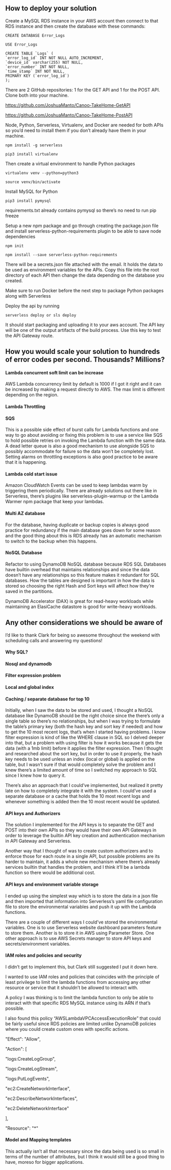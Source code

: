## How to deploy your solution

Create a MySQL RDS instance in your AWS account then connect to that RDS instance and then create the database with these commands:

```
CREATE DATABASE Error_Logs

USE Error_Logs

CREATE TABLE `Logs` (
`error_log_id` INT NOT NULL AUTO_INCREMENT,
`device_id` varchar(255) NOT NULL,
`error_number` INT NOT NULL,
`time_stamp` INT NOT NULL,
PRIMARY KEY (`error_log_id`)
);
```

There are 2 GitHub repositories: 1 for the GET API and 1 for the POST API. Clone both into your machine.

https://github.com/JoshuaManto/Canoo-TakeHome-GetAPI

https://github.com/JoshuaManto/Canoo-TakeHome-PostAPI

Node, Python, Serverless, Virtualenv, and Docker are needed for both APIs so you’d need to install them if you don’t already have them in your machine.

```
npm install -g serverless

pip3 install virtualenv
```

Then create a virtual environment to handle Python packages

```
virtualenv venv --python=python3

source venv/bin/activate
```

Install MySQL for Python

```
pip3 install pymysql
```

requirements.txt already contains pymysql so there’s no need to run pip freeze

Setup a new npm package and go through creating the package.json file and install serverless-python-requirements plugin to be able to save node dependencies

```
npm init

npm install --save serverless-python-requirements
```

There will be a secrets.json file attached with the email. It holds the data to be used as environment variables for the APIs. Copy this file into the root directory of each API then change the data depending on the database you created.

Make sure to run Docker before the next step to package Python packages along with Serverless

Deploy the api by running

```
serverless deploy or sls deploy
```

It should start packaging and uploading it to your aws account. The API key will be one of the output artifacts of the build process. Use this key to test the API Gateway route.

## How you would scale your solution to hundreds of error codes per second. Thousands? Millions?

#### Lambda concurrent soft limit can be increase

AWS Lambda concurrency limit by default is 1000 if I got it right and it can be increased by making a request directly to AWS. The max limit is different depending on the region.

#### Lambda Throttling

#### SQS

This is a possible side effect of burst calls for Lambda functions and one way to go about avoiding or fixing this problem is to use a service like SQS to hold possible retries on invoking the Lambda function with the same data. A dead letter queue is also a good mechanism to use alongside SQS to possibly accommodate for failure so the data won’t be completely lost. Setting alarms on throttling exceptions is also good practice to be aware that it is happening.

#### Lambda cold start issue

Amazon CloudWatch Events can be used to keep lambdas warm by triggering them periodically. There are already solutions out there like in Serverless, there’s plugins like serverless-plugin-warmup or the Lambda Warmer npm package that keep your lambdas.

#### Multi AZ database

For the database, having duplicate or backup copies is always good practice for redundancy if the main database goes down for some reason and the good thing about this is RDS already has an automatic mechanism to switch to the backup when this happens.

#### NoSQL Database

Refactor to using DynamoDB NoSQL database because RDS SQL Databases have builtin overhead that maintains relationships and since the data doesn’t have any relationships so this feature makes it redundant for SQL databases.
How the tables are designed is important in how the data is stored so choosing the right Hash and Sort keys will affect how they’re saved in the partitions.

DynamoDB Accelerator (DAX) is great for read-heavy workloads while maintaining an ElasiCache datastore is good for write-heavy workloads.

## Any other considerations we should be aware of

I’d like to thank Clark for being so awesome throughout the weekend with scheduling calls and answering my questions!

#### Why SQL?

#### Nosql and dynamodb

#### Filter expression problem

#### Local and global index

#### Caching / separate database for top 10

Initially, when I saw the data to be stored and used, I thought a NoSQL database like DynamoDB should be the right choice since the there’s only a single table so there’s no relationships, but when I was trying to formulate the table’s primary key (both the hash key and sort key if needed) and how to get the 10 most recent logs, that’s when I started having problems. I know filter expression is kind of like the WHERE clause in SQL so I delved deeper into that, but a problem with using filter is how it works because it gets the data (with a 1mb limit) before it applies the filter expression. Then I thought and researched about the sort key, but in order to use it properly, the hash key needs to be used unless an index (local or global) is applied on the table, but I wasn’t sure if that would completely solve the problem and I knew there’s a limited amount of time so I switched my approach to SQL since I knew how to query it.

There’s also an approach that I could’ve implemented, but realized it pretty late on how to completely integrate it with the system. I could’ve used a separate database or a cache that holds the 10 most recent logs and whenever something is added then the 10 most recent would be updated.

#### API keys and Authorizers

The solution I implemented for the API keys is to separate the GET and POST into their own APIs so they would have their own API Gateways in order to leverage the builtin API key creation and authentication mechanism in API Gateway and Serverless.

Another way that I thought of was to create custom authorizers and to enforce those for each route in a single API, but possible problems are its harder to maintain, it adds a whole new mechanism where there’s already services builtin that handles the problem, and I think it’ll be a lambda function so there would be additional cost.

#### API keys and environment variable storage

I ended up using the simplest way which is to store the data in a json file and then imported that information into Serverless’s yaml file configuration file to store the environmental variables and push it up with the Lambda functions.

There are a couple of different ways I could’ve stored the environmental variables. One is to use Serverless website dashboard parameters feature to store them. Another is to store it in AWS using Parameter Store. One other approach is to use AWS Secrets manager to store API keys and secrets/environment variables.

#### IAM roles and policies and security

I didn’t get to implement this, but Clark still suggested I put it down here.

I wanted to use IAM roles and policies that coincides with the principle of least privilege to limit the lambda functions from accessing any other resource or service that it shouldn’t be allowed to interact with.

A policy I was thinking is to limit the lambda function to only be able to interact with that specific RDS MySQL instance using its ARN if that’s possible.

I also found this policy “AWSLambdaVPCAccessExecutionRole” that could be fairly useful since RDS policies are limited unlike DynamoDB policies where you could create custom ones with specific actions.

"Effect": "Allow",

"Action": [

"logs:CreateLogGroup",

"logs:CreateLogStream",

"logs:PutLogEvents",

"ec2:CreateNetworkInterface",

"ec2:DescribeNetworkInterfaces",

"ec2:DeleteNetworkInterface"

],

"Resource": "\*"

#### Model and Mapping templates

This actually isn’t all that necessary since the data being used is so small in terms of the number of attributes, but I think it would still be a good thing to have, moreso for bigger applications.
